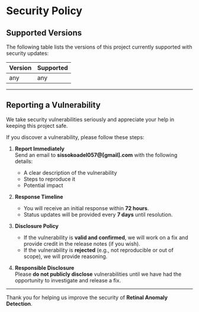 # Security Policy

## Supported Versions

The following table lists the versions of this project currently supported with security updates:

| Version | Supported          |
| ------- | ------------------ |
| any     | any                |


---

## Reporting a Vulnerability

We take security vulnerabilities seriously and appreciate your help in keeping this project safe.

If you discover a vulnerability, please follow these steps:

1. **Report Immediately**  
   Send an email to **sissokoadel057@[gmail].com** with the following details:  
   - A clear description of the vulnerability  
   - Steps to reproduce it  
   - Potential impact  

2. **Response Timeline**  
   - You will receive an initial response within **72 hours**.  
   - Status updates will be provided every **7 days** until resolution.  

3. **Disclosure Policy**  
   - If the vulnerability is **valid and confirmed**, we will work on a fix and provide credit in the release notes (if you wish).  
   - If the vulnerability is **rejected** (e.g., not reproducible or out of scope), we will provide reasoning.  

4. **Responsible Disclosure**  
   Please **do not publicly disclose** vulnerabilities until we have had the opportunity to investigate and release a fix.  

---

Thank you for helping us improve the security of **Retinal Anomaly Detection**.